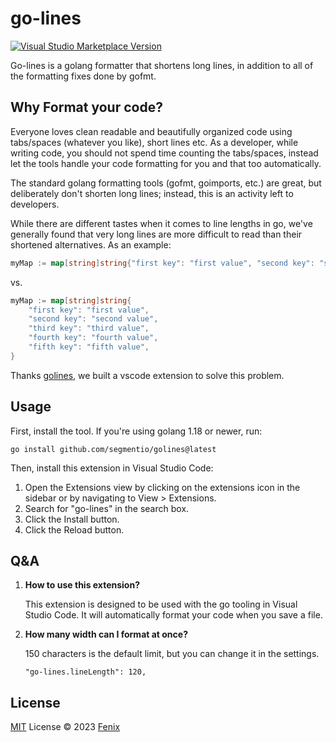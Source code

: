 # go-lines

<a href="https://marketplace.visualstudio.com/items?itemName=gofenix.go-lines" target="__blank"><img src="https://img.shields.io/visual-studio-marketplace/v/gofenix.go-lines.svg?color=eee&amp;label=VS%20Code%20Marketplace&logo=visual-studio-code" alt="Visual Studio Marketplace Version" /></a>

Go-lines is a golang formatter that shortens long lines, in addition to all of the formatting fixes done by gofmt.

## Why Format your code?

Everyone loves clean readable and beautifully organized code using tabs/spaces (whatever you like), short lines etc. As a developer, while writing code, you should not spend time counting the tabs/spaces, instead let the tools handle your code formatting for you and that too automatically.

The standard golang formatting tools (gofmt, goimports, etc.) are great, but deliberately don't shorten long lines; instead, this is an activity left to developers.

While there are different tastes when it comes to line lengths in go, we've generally found that very long lines are more difficult to read than their shortened alternatives. As an example:

```go
myMap := map[string]string{"first key": "first value", "second key": "second value", "third key": "third value", "fourth key": "fourth value", "fifth key": "fifth value"}
```

vs.

```go
myMap := map[string]string{
	"first key": "first value",
	"second key": "second value",
	"third key": "third value",
	"fourth key": "fourth value",
	"fifth key": "fifth value",
}
```

Thanks [golines](https://arc.net/l/quote/mmvldnly), we built a vscode extension to solve this problem.


## Usage

First, install the tool. If you're using golang 1.18 or newer, run:

```
go install github.com/segmentio/golines@latest
```

Then, install this extension in Visual Studio Code:

1. Open the Extensions view by clicking on the extensions icon in the sidebar or by navigating to View > Extensions.
2. Search for "go-lines" in the search box.
3. Click the Install button.
4. Click the Reload button.

## Q&A

1. **How to use this extension?**

   This extension is designed to be used with the go tooling in Visual Studio Code. It will automatically format your code when you save a file.

2. **How many width can I format at once?**

	150 characters is the default limit, but you can change it in the settings.
	```
	"go-lines.lineLength": 120,
	```

## License

[MIT](./LICENSE) License © 2023 [Fenix](https://github.com/gofenix)
